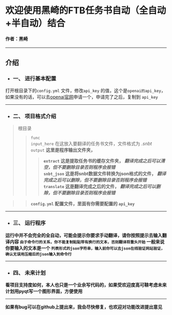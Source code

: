 # 欢迎使用黑崎的FTB任务书自动（全自动+半自动）结合
#### 作者：黑崎

---

## 介绍
- ### 一、 进行基本配置
打开根目录下的<code>config.yml</code>
文件，修改<code>api_key</code>
的值，这个是<code>openai的api_key</code>，如果没有的话，可以去[openai官网](https://beta.openai.com/)申请一个，申请完了之后，复制到
<code>api_key</code>

---

- ### 二、 项目格式介绍
> 根目录
>> `func`  
>> `input_here`  在这放入要翻译的任务书文件，文件格式为 *.snbt*  
>> `output` <strong>这里是程序输出文件夹，
>>> `extract` 这是提取任务书的缓存文件夹， *翻译完成之后可以清空，但不要删除目录否则程序会报错*  
>>> `snbt_json` 这是将snbt数据文件转换为json格式的文件， *翻译完成之后可以删除，但不要删除目录否则程序会报错*  
>>> `translate` 这是翻译完成之后的文件， *翻译完成之后可以删除，但不要删除目录否则程序会报错*  

>> `config.yml` 配置文件，里面有你需要配置的 `api_key`

---

- ### 三、 运行程序
运行中并不会完全的全自动，可能会提示你要求手动翻译，请你按照提示去输入翻译内容 `由于命令行的关系，你不能复制粘贴带有换行的文本，否则翻译将重头开始`
一般来说你要输入的文本是一个 `列表形式的json字符串，输入前你可以去json在线验证网站验证，确认无误用压缩后的json输入到命令行`

---

- ### 四、 未来计划
看项目支持度如何，本人也只是一个业余写代码的，如果受欢迎度高可鞥考虑未来计划用pyqt写一个图形界面，方便使用

---

如果有bug可以在github上提出来，我会尽快修复，也欢迎对功能改进提出意见